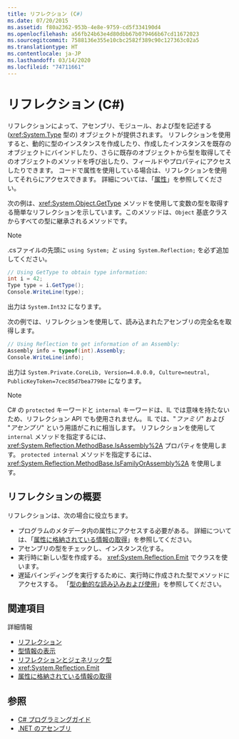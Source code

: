 ```yaml
---
title: リフレクション (C#)
ms.date: 07/20/2015
ms.assetid: f80a2362-953b-4e8e-9759-cd5f334190d4
ms.openlocfilehash: a56fb24b63e4d80dbb67b079466b67cd11672023
ms.sourcegitcommit: 7588136e355e10cbc2582f389c90c127363c02a5
ms.translationtype: HT
ms.contentlocale: ja-JP
ms.lasthandoff: 03/14/2020
ms.locfileid: "74711661"
---
```

# <a name="reflection-c"></a>リフレクション (C#)

リフレクションによって、アセンブリ、モジュール、および型を記述する (<xref:System.Type> 型の) オブジェクトが提供されます。 リフレクションを使用すると、動的に型のインスタンスを作成したり、作成したインスタンスを既存のオブジェクトにバインドしたり、さらに既存のオブジェクトから型を取得してそのオブジェクトのメソッドを呼び出したり、フィールドやプロパティにアクセスしたりできます。 コードで属性を使用している場合は、リフレクションを使用してそれらにアクセスできます。 詳細については、「[属性](../../../standard/attributes/index.md)」を参照してください。

次の例は、<xref:System.Object.GetType> メソッドを使用して変数の型を取得する簡単なリフレクションを示しています。このメソッドは、`Object` 基底クラスからすべての型に継承されるメソッドです。

> [!NOTE]
> .csファイルの先頭に `using System;` *と* `using System.Reflection;` を必ず追加してください。

```csharp
// Using GetType to obtain type information:
int i = 42;
Type type = i.GetType();
Console.WriteLine(type);
```

出力は `System.Int32` になります。

次の例では、リフレクションを使用して、読み込まれたアセンブリの完全名を取得します。

```csharp
// Using Reflection to get information of an Assembly:
Assembly info = typeof(int).Assembly;
Console.WriteLine(info);
```

出力は `System.Private.CoreLib, Version=4.0.0.0, Culture=neutral, PublicKeyToken=7cec85d7bea7798e` になります。

> [!NOTE]
> C# の `protected` キーワードと `internal` キーワードは、IL では意味を持たないため、リフレクション API でも使用されません。 IL では、"*ファミリ*" および "*アセンブリ*" という用語がこれに相当します。 リフレクションを使用して `internal` メソッドを指定するには、<xref:System.Reflection.MethodBase.IsAssembly%2A> プロパティを使用します。 `protected internal` メソッドを指定するには、<xref:System.Reflection.MethodBase.IsFamilyOrAssembly%2A> を使用します。

## <a name="reflection-overview"></a>リフレクションの概要

リフレクションは、次の場合に役立ちます。

- プログラムのメタデータ内の属性にアクセスする必要がある。 詳細については、「[属性に格納されている情報の取得](../../../standard/attributes/retrieving-information-stored-in-attributes.md)」を参照してください。
- アセンブリの型をチェックし、インスタンス化する。
- 実行時に新しい型を作成する。 <xref:System.Reflection.Emit> でクラスを使います。
- 遅延バインディングを実行するために、実行時に作成された型でメソッドにアクセスする。 「[型の動的な読み込みおよび使用](../../../framework/reflection-and-codedom/dynamically-loading-and-using-types.md)」を参照してください。

## <a name="related-sections"></a>関連項目

詳細情報

- [リフレクション](../../../framework/reflection-and-codedom/reflection.md)
- [型情報の表示](../../../framework/reflection-and-codedom/viewing-type-information.md)
- [リフレクションとジェネリック型](../../../framework/reflection-and-codedom/reflection-and-generic-types.md)
- <xref:System.Reflection.Emit>
- [属性に格納されている情報の取得](../../../standard/attributes/retrieving-information-stored-in-attributes.md)

## <a name="see-also"></a>参照

- [C# プログラミングガイド](../index.md)
- [.NET のアセンブリ](../../../standard/assembly/index.md)
